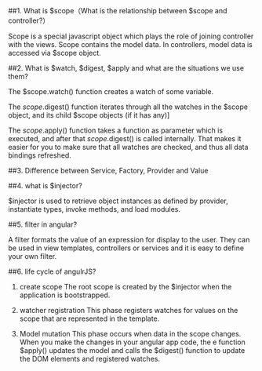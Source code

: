 ##1. What is $scope（What is the relationship between $scope and controller?）

Scope is a special javascript object which plays the role of joining controller with the views. Scope contains the model data.
In controllers, model data is accessed via $scope object.

##2. What is $watch, $digest, $apply and what are the situations we use them?

The $scope.watch() function creates a watch of some variable.

The $scope.$digest() function iterates through all the watches in the $scope object, and its child $scope objects (if it has any)]

The $scope.$apply() function takes a function as parameter which is executed, and after that $scope.$digest() is called internally. 
That makes it easier for you to make sure that all watches are checked, and thus all data bindings refreshed.

##3. Difference between Service, Factory, Provider and Value

##4. what is $injector?

$injector is used to retrieve object instances as defined by provider, instantiate types, invoke methods, and load modules.

##5. filter in angular?

A filter formats the value of an expression for display to the user. They can be used in view templates, controllers or services and it
is easy to define your own filter.

##6. life cycle of angulrJS?

1. create scope
The root scope is created by the $injector when the application is bootstrapped.

2.  watcher registration
This phase registers watches for values on the scope that are represented in the template. 

3. Model mutation
This phase occurs when data in the scope changes. When you make the changes in your angular app code, the e function $apply() updates the model and calls the $digest() function to update the DOM elements and registered watches.
